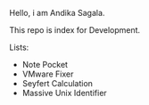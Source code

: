 Hello, i am Andika Sagala.

This repo is index for Development.

Lists:
- Note Pocket
- VMware Fixer
- Seyfert Calculation
- Massive Unix Identifier
